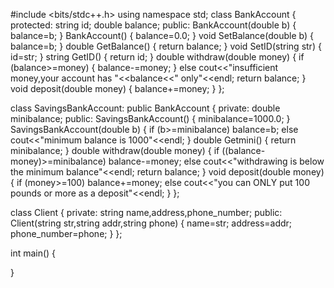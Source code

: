 #include <bits/stdc++.h>
using namespace std;
class BankAccount
{
protected:
    string id;
    double balance;
public:
    BankAccount(double b)
    {
        balance=b;
    }
    BankAccount()
    {
        balance=0.0;
    }
    void SetBalance(double b)
    {
        balance=b;
    }
    double GetBalance()
    {
        return balance;
    }
    void SetID(string str)
    {
        id=str;
    }
    string GetID()
    {
        return id;
    }
    double withdraw(double money)
    {
        if (balance>=money)
        {
             balance-=money;
        }
        else
            cout<<"insufficient money,your account has "<<balance<<" only"<<endl;
        return balance;
    }
    void deposit(double money)
    {
        balance+=money;
    }
};


class SavingsBankAccount: public BankAccount
{
private:
    double minibalance;
public:
    SavingsBankAccount()
    {
        minibalance=1000.0;
    }
    SavingsBankAccount(double b)
    {
        if (b>=minibalance)
            balance=b;
        else
            cout<<"minimum balance is 1000"<<endl;
    }
    double Getmini()
    {
        return minibalance;
    }
    double withdraw(double money)
    {
        if ((balance-money)>=minibalance)
            balance-=money;
        else
            cout<<"withdrawing is below the minimum balance"<<endl;
        return balance;
    }
    void deposit(double money)
    {
        if (money>=100)
            balance+=money;
        else
            cout<<"you can ONLY put 100 pounds or more as a deposit"<<endl;
    }
};



class Client
{
    private:
    string name,address,phone_number;
    public:
    Client(string str,string addr,string phone)
    {
        name=str;
        address=addr;
        phone_number=phone;
    }
};




int main()
{

}
